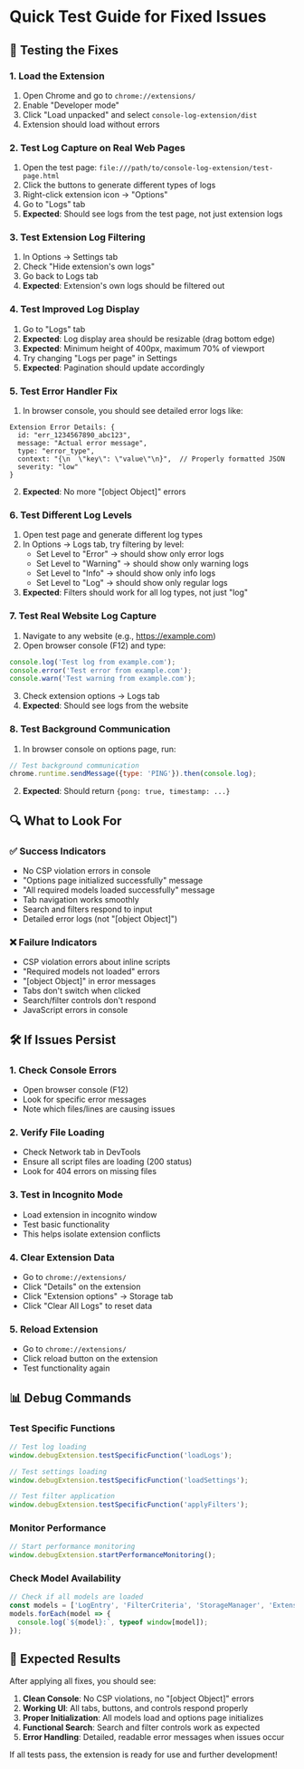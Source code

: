 # Quick Test Guide for Fixed Issues

## 🚀 Testing the Fixes

### 1. Load the Extension
1. Open Chrome and go to `chrome://extensions/`
2. Enable "Developer mode"
3. Click "Load unpacked" and select `console-log-extension/dist`
4. Extension should load without errors

### 2. Test Log Capture on Real Web Pages
1. Open the test page: `file:///path/to/console-log-extension/test-page.html`
2. Click the buttons to generate different types of logs
3. Right-click extension icon → "Options"
4. Go to "Logs" tab
5. **Expected**: Should see logs from the test page, not just extension logs

### 3. Test Extension Log Filtering
1. In Options → Settings tab
2. Check "Hide extension's own logs"
3. Go back to Logs tab
4. **Expected**: Extension's own logs should be filtered out

### 4. Test Improved Log Display
1. Go to "Logs" tab
2. **Expected**: Log display area should be resizable (drag bottom edge)
3. **Expected**: Minimum height of 400px, maximum 70% of viewport
4. Try changing "Logs per page" in Settings
5. **Expected**: Pagination should update accordingly

### 5. Test Error Handler Fix
1. In browser console, you should see detailed error logs like:
```
Extension Error Details: {
  id: "err_1234567890_abc123",
  message: "Actual error message",
  type: "error_type",
  context: "{\n  \"key\": \"value\"\n}",  // Properly formatted JSON
  severity: "low"
}
```
2. **Expected**: No more "[object Object]" errors

### 6. Test Different Log Levels
1. Open test page and generate different log types
2. In Options → Logs tab, try filtering by level:
   - Set Level to "Error" → should show only error logs
   - Set Level to "Warning" → should show only warning logs
   - Set Level to "Info" → should show only info logs
   - Set Level to "Log" → should show only regular logs
3. **Expected**: Filters should work for all log types, not just "log"

### 7. Test Real Website Log Capture
1. Navigate to any website (e.g., https://example.com)
2. Open browser console (F12) and type:
```javascript
console.log('Test log from example.com');
console.error('Test error from example.com');
console.warn('Test warning from example.com');
```
3. Check extension options → Logs tab
4. **Expected**: Should see logs from the website

### 8. Test Background Communication
1. In browser console on options page, run:
```javascript
// Test background communication
chrome.runtime.sendMessage({type: 'PING'}).then(console.log);
```
2. **Expected**: Should return `{pong: true, timestamp: ...}`

## 🔍 What to Look For

### ✅ Success Indicators
- No CSP violation errors in console
- "Options page initialized successfully" message
- "All required models loaded successfully" message
- Tab navigation works smoothly
- Search and filters respond to input
- Detailed error logs (not "[object Object]")

### ❌ Failure Indicators
- CSP violation errors about inline scripts
- "Required models not loaded" errors
- "[object Object]" in error messages
- Tabs don't switch when clicked
- Search/filter controls don't respond
- JavaScript errors in console

## 🛠 If Issues Persist

### 1. Check Console Errors
- Open browser console (F12)
- Look for specific error messages
- Note which files/lines are causing issues

### 2. Verify File Loading
- Check Network tab in DevTools
- Ensure all script files are loading (200 status)
- Look for 404 errors on missing files

### 3. Test in Incognito Mode
- Load extension in incognito window
- Test basic functionality
- This helps isolate extension conflicts

### 4. Clear Extension Data
- Go to `chrome://extensions/`
- Click "Details" on the extension
- Click "Extension options" → Storage tab
- Click "Clear All Logs" to reset data

### 5. Reload Extension
- Go to `chrome://extensions/`
- Click reload button on the extension
- Test functionality again

## 📊 Debug Commands

### Test Specific Functions
```javascript
// Test log loading
window.debugExtension.testSpecificFunction('loadLogs');

// Test settings loading
window.debugExtension.testSpecificFunction('loadSettings');

// Test filter application
window.debugExtension.testSpecificFunction('applyFilters');
```

### Monitor Performance
```javascript
// Start performance monitoring
window.debugExtension.startPerformanceMonitoring();
```

### Check Model Availability
```javascript
// Check if all models are loaded
const models = ['LogEntry', 'FilterCriteria', 'StorageManager', 'ExtensionSettings'];
models.forEach(model => {
  console.log(`${model}:`, typeof window[model]);
});
```

## 🎯 Expected Results

After applying all fixes, you should see:

1. **Clean Console**: No CSP violations, no "[object Object]" errors
2. **Working UI**: All tabs, buttons, and controls respond properly
3. **Proper Initialization**: All models load and options page initializes
4. **Functional Search**: Search and filter controls work as expected
5. **Error Handling**: Detailed, readable error messages when issues occur

If all tests pass, the extension is ready for use and further development!